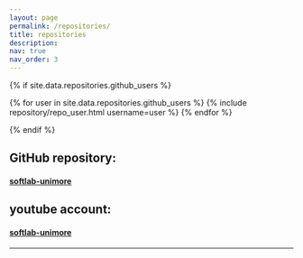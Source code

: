 ```yaml
---
layout: page
permalink: /repositories/
title: repositories
description:
nav: true
nav_order: 3
---
```



{% if site.data.repositories.github_users %}
<div class="repositories d-flex flex-wrap flex-md-row flex-column justify-content-between align-items-center">
  {% for user in site.data.repositories.github_users %}
    {% include repository/repo_user.html username=user %}
  {% endfor %}

{% endif %}


## GitHub repository:

#### [softlab-unimore](https://github.com/softlab-unimore)




## youtube account:

####  [softlab-unimore](https://www.youtube.com/@softlab-unimore2549/featured)


---


